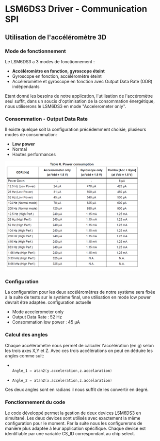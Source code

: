 # LSM6DS3 Driver - Communication SPI

<h2>Utilisation de l'accéléromètre 3D</h2>
<h3>Mode de fonctionnement</h3>

<p> Le LSM6DS3 a 3 modes de fonctionnement :
<ul>
  <li><b>Accéléromètre en fonction, gyroscope éteint</b></li>
  <li>Gyroscope en fonction, accéléromètre éteint</li>
  <li>Accéléromètre et gyroscope en fonction avec Output Data Rate (ODR) indépendants</li>
</ul>
Etant donné les besoins de notre application, l'utilisation de l'accéromètre seul suffit, dans un soucis d'optimisation de la consommation énergétique, nous utiliserons le LSM6DS3 en mode "Accelerometer only".</p>

<h3>Consommation - Output Data Rate</h3>
Il existe quelque soit la configuration précédemment choisie, plusieurs modes de consommation: 
<ul>
  <li><b>Low power</b></li>
  <li>Normal</li>
  <li>Hautes performances</li>
</ul>
</p>
<p><img src="datasheet/power_consumption.PNG" alt="hi" class="inline" height="360" width="446"/> </p>

<h3>Configuration</h3>
<p>La configuration pour les deux accéléromètres de notre système sera fixée à la suite de tests sur le système final, une utilisation en mode low power devrait être adaptée. 
configuration actuelle 
<ul>
  <li>Mode accelerometer only</li>
  <li>Output Data Rate : 52 Hz </li>
  <li>Consommation low power : 45 µA</li>
</ul>

<h3>Calcul des angles</h3>
<p>Chaque accéléromètre nous permet de calculer l'accélération (en g) selon les trois axes X,Y et Z. Avec ces trois accélérations on peut en déduire les angles comme suit:
<ul>
  <li>
    
  ```c

  Angle_1 = atan2(y.acceleration,z.accelaration)

  ```
  </li>
  <li>
   
   ```c
   Angle_2 = atan2(x.acceleration,z.accelaration)
   ```

  </li>
</ul>
Ces deux angles sont en radians il nous suffit de les convertir en degré.
</p>

<p>
<h3>Fonctionnement du code</h3>
Le code développé permet la gestion de deux devices LSM6DS3 en simultané. Les deux devices sont utilisés avec exactement la même configuration pour le moment. Par la suite nous les configurerons de manière plus adaptée à leur application spécifique. Chaque device est identifiable par une variable CS_ID correspondant au chip select.
</p>
